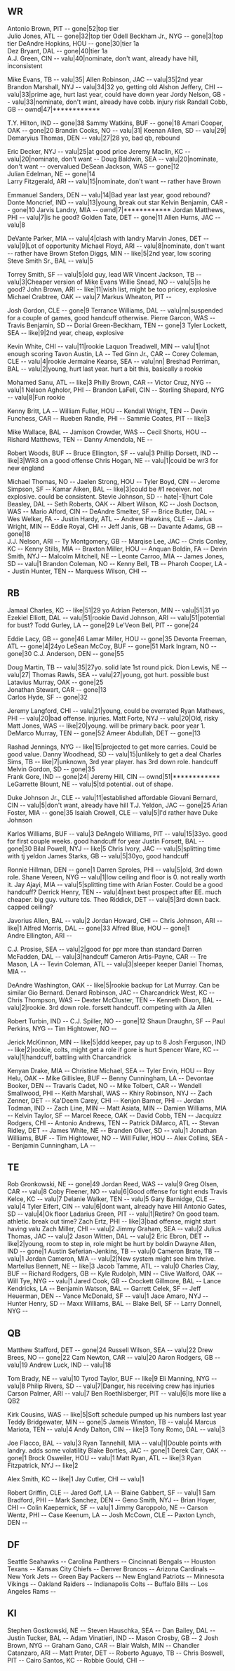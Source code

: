 WR
---------------------------------------------------------
Antonio Brown, PIT        -- gone|52|top tier           
Julio Jones, ATL          -- gone|32|top tier
Odell Beckham Jr., NYG    -- gone|3|top tier
DeAndre Hopkins, HOU      -- gone|30|tier 1a                    
Dez Bryant, DAL           -- gone|40|tier 1a             
A.J. Green, CIN           -- valu|40|nominate, don't want, already have hill,  inconsistent

Mike Evans, TB            -- valu|35|
Allen Robinson, JAC       -- valu|35|2nd year
Brandon Marshall, NYJ     -- valu|34|32 yo, getting old
Alshon Jeffery, CHI       -- valu|33|prime age, hurt last year, could have down year
Jordy Nelson, GB          -- valu|33|nominate, don't want, already have cobb. injury risk
Randall Cobb, GB          -- ownd|47|************

T.Y. Hilton, IND          -- gone|38
Sammy Watkins, BUF        -- gone|18
Amari Cooper, OAK         -- gone|20
Brandin Cooks, NO         -- valu|31|
Keenan Allen, SD          -- valu|29|
Demaryius Thomas, DEN     -- valu|27|28 yo, bad qb, rebound

Eric Decker, NYJ          -- valu|25|at good price
Jeremy Maclin, KC         -- valu|20|nominate, don't want --
Doug Baldwin, SEA         -- valu|20|nominate, don't want -- overvalued
DeSean Jackson, WAS       -- gone|12                     
Julian Edelman, NE        -- gone|14                     
Larry Fitzgerald, ARI     -- valu|15|nominate, don't want -- rather have Brown

Emmanuel Sanders, DEN     -- valu|14|Bad year last year, good rebound?
Donte Moncrief, IND       -- valu|13|young, break out star
Kelvin Benjamin, CAR      -- gone|10
Jarvis Landry, MIA        -- ownd|7|************
Jordan Matthews, PHI      -- valu|7|is he good?
Golden Tate, DET          -- gone|11
Allen Hurns, JAC          -- valu|8

DeVante Parker, MIA       -- valu|4|clash with landry
Marvin Jones, DET         -- valu|9|Lot of opportunity
Michael Floyd, ARI        -- valu|8|nominate, don't want -- rather have Brown
Stefon Diggs, MIN         -- like|5|2nd year, low scoring
Steve Smith Sr., BAL      -- valu|5

Torrey Smith, SF          -- valu|5|old guy, lead WR
Vincent Jackson, TB       -- valu|3|Cheaper version of Mike Evans
Willie Snead, NO          -- valu|5|is he good?
John Brown, ARI           -- like|11|wish list, might be too pricey, explosive
Michael Crabtree, OAK     -- valu|7
Markus Wheaton, PIT       --

Josh Gordon, CLE          -- gone|9
Terrance Williams, DAL    -- valu|nn|suspended for a couple of games, good handcuff otherwise.
Pierre Garcon, WAS        --
Travis Benjamin, SD       --
Dorial Green-Beckham, TEN -- gone|3
Tyler Lockett, SEA        -- like|9|2nd year, cheap, explosive

Kevin White, CHI          -- valu|11|rookie
Laquon Treadwell, MIN     -- valu|1|not enough scoring
Tavon Austin, LA          --
Ted Ginn Jr., CAR         --
Corey Coleman, CLE        -- valu|4|rookie
Jermaine Kearse, SEA      -- valu|nn|
Breshad Perriman, BAL     -- valu|2|young, hurt last year. hurt a bit this, basically a rookie

Mohamed Sanu, ATL         -- like|3
Philly Brown, CAR         -- 
Victor Cruz, NYG          -- valu|1
Nelson Agholor, PHI       --
Brandon LaFell, CIN       --
Sterling Shepard, NYG     -- valu|8|Fun rookie

Kenny Britt, LA           --
William Fuller, HOU       --
Kendall Wright, TEN       --
Devin Funchess, CAR       --
Rueben Randle, PHI        --
Sammie Coates, PIT        -- like|3

Mike Wallace, BAL         --
Jamison Crowder, WAS      --
Cecil Shorts, HOU         --
Rishard Matthews, TEN     --
Danny Amendola, NE        --

Robert Woods, BUF         --
Bruce Ellington, SF       -- valu|3
Phillip Dorsett, IND      -- like|3|WR3 on a good offense
Chris Hogan, NE           -- valu|1|could be wr3 for new england

Michael Thomas, NO        --
Jaelen Strong, HOU        --
Tyler Boyd, CIN           --
Jerome Simpson, SF        --
Kamar Aiken, BAL          -- like|3|could be #1 receiver. not explosive. could be consistent.
Stevie Johnson, SD        -- hate|-1|hurt
Cole Beasley, DAL         --
Seth Roberts, OAK         --
Albert Wilson, KC         --
Josh Doctson, WAS         --
Mario Alford, CIN         --
DeAndre Smelter, SF       --
Brice Butler, DAL         --
Wes Welker, FA            --
Justin Hardy, ATL         --
Andrew Hawkins, CLE       --
Jarius Wright, MIN        --
Eddie Royal, CHI          --
Jeff Janis, GB            --
Davante Adams, GB         -- gone|18                     
J.J. Nelson, ARI          --
Ty Montgomery, GB         --
Marqise Lee, JAC          --
Chris Conley, KC          --
Kenny Stills, MIA         --
Braxton Miller, HOU       --
Anquan Boldin, FA         --
Devin Smith, NYJ          --
Malcolm Mitchell, NE      --
Leonte Carroo, MIA        --
James Jones, SD           -- valu|1
Brandon Coleman, NO       --
Kenny Bell, TB            --
Pharoh Cooper, LA         --
Justin Hunter, TEN        --
Marquess Wilson, CHI      -- 

RB
---------------------------------------------------------
Jamaal Charles, KC        -- like|51|29 yo
Adrian Peterson, MIN      -- valu|51|31 yo
Ezekiel Elliott, DAL      -- valu|51|rookie
David Johnson, ARI        -- valu|51|potential for bust? 
Todd Gurley, LA           -- gone|29
Le'Veon Bell, PIT         -- gone|24

Eddie Lacy, GB            -- gone|46
Lamar Miller, HOU         -- gone|35
Devonta Freeman, ATL      -- gone|4|24yo
LeSean McCoy, BUF         -- gone|51
Mark Ingram, NO           -- gone|30
C.J. Anderson, DEN        -- gone|55

Doug Martin, TB           -- valu|35|27yo. solid late 1st round pick.
Dion Lewis, NE            -- valu|27|
Thomas Rawls, SEA         -- valu|27|young, got hurt. possible bust
Latavius Murray, OAK      -- gone|25                     
Jonathan Stewart, CAR     -- gone|13                     
Carlos Hyde, SF           -- gone|32

Jeremy Langford, CHI      -- valu|21|young, could be overrated
Ryan Mathews, PHI         -- valu|20|bad offense. injuries.
Matt Forte, NYJ           -- valu|20|Old, risky
Matt Jones, WAS           -- like|20|young. will be primary back. poor year 1.
DeMarco Murray, TEN       -- gone|52
Ameer Abdullah, DET       -- gone|13

Rashad Jennings, NYG      -- like|15|projected to get more carries. Could be good value.
Danny Woodhead, SD        -- valu|15|unlikely to get a deal
Charles Sims, TB          -- like|7|unknown, 3rd year player. has 3rd down role. handcuff
Melvin Gordon, SD         -- gone|35                     
Frank Gore, IND           -- gone|24|
Jeremy Hill, CIN          -- ownd|51|************
LeGarrette Blount, NE     -- valu|5|td potential. out of shape.

Duke Johnson Jr., CLE     -- valu|11|established affordable
Giovani Bernard, CIN      -- valu|5|don't want, already have hill
T.J. Yeldon, JAC          -- gone|25
Arian Foster, MIA         -- gone|35
Isaiah Crowell, CLE       -- valu|5|I'd rather have Duke Johnson

Karlos Williams, BUF      -- valu|3
DeAngelo Williams, PIT    -- valu|15|33yo. good for first couple weeks. good handcuff for year
Justin Forsett, BAL       -- gone|30
Bilal Powell, NYJ         -- like|5
Chris Ivory, JAC          -- valu|5|splitting time with tj yeldon
James Starks, GB          -- valu|5|30yo, good handcuff

Ronnie Hillman, DEN       -- gone|1
Darren Sproles, PHI       -- valu|5|old, 3rd down role.
Shane Vereen, NYG         -- valu|1|low ceiling and floor is 0. not really worth it.
Jay Ajayi, MIA            -- valu|5|splitting time with Arian Foster. Could be a good handcuff?
Derrick Henry, TEN        -- valu|4|next best prospect after EE. much cheaper. big guy. vulture tds.
Theo Riddick, DET         -- valu|5|3rd down back. capped ceiling?

Javorius Allen, BAL       -- valu|2
Jordan Howard, CHI        --
Chris Johnson, ARI        -- like|1
Alfred Morris, DAL        -- gone|33
Alfred Blue, HOU          -- gone|1                     
Andre Ellington, ARI      --

C.J. Prosise, SEA         -- valu|2|good for ppr more than standard
Darren McFadden, DAL      -- valu|3|handcuff
Cameron Artis-Payne, CAR  --
Tre Mason, LA             --
Tevin Coleman, ATL        -- valu|3|sleeper keeper
Daniel Thomas, MIA        -- 

DeAndre Washington, OAK   -- like|5|rookie backup for Lat Murray. Can be similar Gio Bernard.
Denard Robinson, JAC      -- 
Charcandrick West, KC     --
Chris Thompson, WAS       --
Dexter McCluster, TEN     --
Kenneth Dixon, BAL        -- valu|2|rookie. 3rd down role. forsett handcuff. competing with Ja Allen

Robert Turbin, IND        --
C.J. Spiller, NO          -- gone|12
Shaun Draughn, SF         --
Paul Perkins, NYG         --
Tim Hightower, NO             --

Jerick McKinnon, MIN      -- like|5|ddd keeper, pay up to 8
Josh Ferguson, IND        -- like|2|rookie, colts, might get a role if gore is hurt
Spencer Ware, KC          -- valu|1|handcuff, battling with Charcandrick


Kenyan Drake, MIA         --
Christine Michael, SEA    --
Tyler Ervin, HOU          --
Roy Helu, OAK             --
Mike Gillislee, BUF       --
Benny Cunningham, LA      --
Devontae Booker, DEN      --
Travaris Cadet, NO        --
Mike Tolbert, CAR         --
Wendell Smallwood, PHI    --
Keith Marshall, WAS       --
Khiry Robinson, NYJ       --
Zach Zenner, DET          --
Ka'Deem Carey, CHI        --
Kenjon Barner, PHI        --
Jordan Todman, IND        --
Zach Line, MIN            --
Matt Asiata, MIN          --
Damien Williams, MIA      --
Kelvin Taylor, SF         --
Marcel Reece, OAK         --
David Cobb, TEN           --
Jacquizz Rodgers, CHI     --
Antonio Andrews, TEN      --
Patrick DiMarco, ATL      --
Stevan Ridley, DET        --
James White, NE           --
Branden Oliver, SD        -- valu|1
Jonathan Williams, BUF    --
Tim Hightower, NO         --
Will Fuller, HOU          --
Alex Collins, SEA         --
Benjamin Cunningham, LA   --

TE
---------------------------------------------------------
Rob Gronkowski, NE        -- gone|49
Jordan Reed, WAS          -- valu|9
Greg Olsen, CAR           -- valu|8
Coby Fleener, NO          -- valu|6|Good offense for tight ends
Travis Kelce, KC          -- valu|7
Delanie Walker, TEN       -- valu|5
Gary Barnidge, CLE        -- valu|4
Tyler Eifert, CIN         -- valu|6|dont want, already have Hill
Antonio Gates, SD         -- valu|4|Ok floor
Ladarius Green, PIT       -- valu|1|Retire? On good team. athletic. break out time? 
Zach Ertz, PHI            -- like|3|bad offense, might start having valu
Zach Miller, CHI          -- valu|2
Jimmy Graham, SEA         -- valu|2
Julius Thomas, JAC        -- valu|2
Jason Witten, DAL         -- valu|2
Eric Ebron, DET           -- like|2|young, room to step in, role might be hurt by boldin
Dwayne Allen, IND         -- gone|1
Austin Seferian-Jenkins, TB -- valu|0
Cameron Brate, TB         -- valu|1
Jordan Cameron, MIA       -- valu|2|New system might see him thrive.
Martellus Bennett, NE     -- like|3
Jacob Tamme, ATL          -- valu|0
Charles Clay, BUF         --
Richard Rodgers, GB       --
Kyle Rudolph, MIN         --
Clive Walford, OAK        --
Will Tye, NYG             -- valu|1
Jared Cook, GB            --
Crockett Gillmore, BAL    --
Lance Kendricks, LA       --
Benjamin Watson, BAL      --
Garrett Celek, SF         --
Jeff Heuerman, DEN        --
Vance McDonald, SF        -- valu|1
Jace Amaro, NYJ           --
Hunter Henry, SD          --
Maxx Williams, BAL        --
Blake Bell, SF            --
Larry Donnell, NYG        --

QB
---------------------------------------------------------
Matthew Stafford, DET     -- gone|24
Russell Wilson, SEA       -- valu|22
Drew Brees, NO            -- gone|22
Cam Newton, CAR           -- valu|20
Aaron Rodgers, GB         -- valu|19
Andrew Luck, IND          -- valu|18

Tom Brady, NE             -- valu|10
Tyrod Taylor, BUF         -- like|9
Eli Manning, NYG          -- valu|8
Philip Rivers, SD         -- valu|7|Danger, his receiving crew has injuries
Carson Palmer, ARI        -- valu|7
Ben Roethlisberger, PIT   -- valu|6|Is more like a QB2

Kirk Cousins, WAS         -- like|5|Soft schedule pumped up his numbers last year
Teddy Bridgewater, MIN    -- gone|5
Jameis Winston, TB        -- valu|4
Marcus Mariota, TEN       -- valu|4
Andy Dalton, CIN          -- like|3
Tony Romo, DAL            -- valu|3

Joe Flacco, BAL           -- valu|3
Ryan Tannehill, MIA       -- valu|1|Double points with landry. adds some volatility
Blake Bortles, JAC        -- gone|1
Derek Carr, OAK           -- gone|1
Brock Osweiler, HOU       -- valu|1
Matt Ryan, ATL            -- like|3
Ryan Fitzpatrick, NYJ     -- like|2

Alex Smith, KC            -- like|1
Jay Cutler, CHI           -- valu|1

Robert Griffin, CLE       --
Jared Goff, LA            --
Blaine Gabbert, SF        -- valu|1
Sam Bradford, PHI         --
Mark Sanchez, DEN         --
Geno Smith, NYJ           --
Brian Hoyer, CHI          --
Colin Kaepernick, SF      -- valu|1
Jimmy Garoppolo, NE       --
Carson Wentz, PHI         --
Case Keenum, LA           --
Josh McCown, CLE          --
Paxton Lynch, DEN         --

DF
---------------------------------------------------------
Seattle Seahawks          --
Carolina Panthers         --
Cincinnati Bengals        --
Houston Texans            --
Kansas City Chiefs        --
Denver Broncos            --
Arizona Cardinals         --
New York Jets             --
Green Bay Packers         --
New England Patriots      --
Minnesota Vikings         --
Oakland Raiders           --
Indianapolis Colts        --
Buffalo Bills             --
Los Angeles Rams          --

KI
---------------------------------------------------------
Stephen Gostkowski, NE    --
Steven Hauschka, SEA      --
Dan Bailey, DAL           --
Justin Tucker, BAL        --
Adam Vinatieri, IND       --
Mason Crosby, GB          -- 2
Josh Brown, NYG           --
Graham Gano, CAR          --
Blair Walsh, MIN          --
Chandler Catanzaro, ARI   --
Matt Prater, DET          --
Roberto Aguayo, TB        --
Chris Boswell, PIT        --
Cairo Santos, KC          --
Robbie Gould, CHI         --

